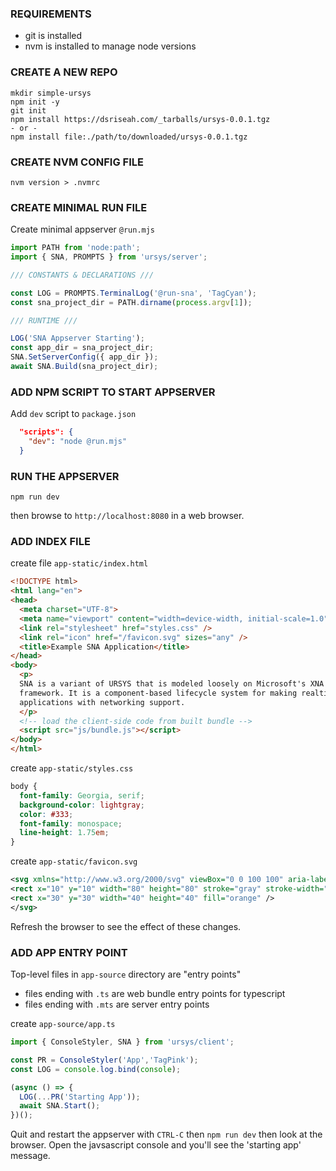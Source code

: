 ### REQUIREMENTS
- git is installed 
- nvm is installed to manage node versions

### CREATE A NEW REPO
```
mkdir simple-ursys
npm init -y
git init
npm install https://dsriseah.com/_tarballs/ursys-0.0.1.tgz
- or -
npm install file:./path/to/downloaded/ursys-0.0.1.tgz
```

### CREATE NVM CONFIG FILE
```
nvm version > .nvmrc
```

### CREATE MINIMAL RUN FILE

Create minimal appserver `@run.mjs`
```js
import PATH from 'node:path';
import { SNA, PROMPTS } from 'ursys/server';

/// CONSTANTS & DECLARATIONS ///

const LOG = PROMPTS.TerminalLog('@run-sna', 'TagCyan');
const sna_project_dir = PATH.dirname(process.argv[1]);

/// RUNTIME ///

LOG('SNA Appserver Starting');
const app_dir = sna_project_dir;
SNA.SetServerConfig({ app_dir });
await SNA.Build(sna_project_dir);
```

### ADD NPM SCRIPT TO START APPSERVER
Add `dev` script to `package.json`
```json
  "scripts": {
    "dev": "node @run.mjs"
  }
```

### RUN THE APPSERVER

```
npm run dev 
```
then browse to `http://localhost:8080` in a web browser.

### ADD INDEX FILE

create file `app-static/index.html`
```html
<!DOCTYPE html>
<html lang="en">
<head>
  <meta charset="UTF-8">
  <meta name="viewport" content="width=device-width, initial-scale=1.0">
  <link rel="stylesheet" href="styles.css" />
  <link rel="icon" href="/favicon.svg" sizes="any" />
  <title>Example SNA Application</title>
</head>
<body>
  <p>
  SNA is a variant of URSYS that is modeled loosely on Microsoft's XNA
  framework. It is a component-based lifecycle system for making realtime web
  applications with networking support.
  </p>
  <!-- load the client-side code from built bundle -->
  <script src="js/bundle.js"></script>
</body>
</html>
```
create `app-static/styles.css`
```css
body {
  font-family: Georgia, serif;
  background-color: lightgray;
  color: #333;
  font-family: monospace;
  line-height: 1.75em;
}
```
create `app-static/favicon.svg`
```svg
<svg xmlns="http://www.w3.org/2000/svg" viewBox="0 0 100 100" aria-label="URSYS Logo">
<rect x="10" y="10" width="80" height="80" stroke="gray" stroke-width="20" fill="none" />
<rect x="30" y="30" width="40" height="40" fill="orange" />
</svg>
```

Refresh the browser to see the effect of these changes. 

### ADD APP ENTRY POINT

Top-level files in `app-source` directory are "entry points"
- files ending with `.ts` are web bundle entry points for typescript
- files ending with `.mts` are server entry points

create `app-source/app.ts` 
```ts
import { ConsoleStyler, SNA } from 'ursys/client';

const PR = ConsoleStyler('App','TagPink');
const LOG = console.log.bind(console);

(async () => {
  LOG(...PR('Starting App'));
  await SNA.Start();
})();
```
Quit and restart the appserver with `CTRL-C` then `npm run dev` then look at the browser.
Open the javsascript console and you'll see the 'starting app' message.